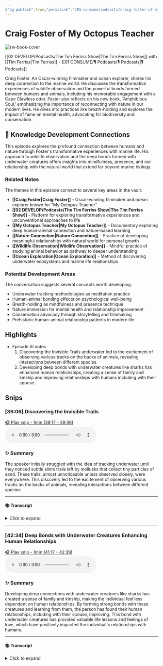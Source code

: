 ```yaml
---
{"dg-publish":true,"permalink":"/01-consume/podcasts/craig-foster-of-my-octopus-teacher/","title":"Craig Foster of My Octopus Teacher","tags":["podcasts","nature-connection","wildlife-observation","ocean-exploration","mindfulness","conservation"]}
---
```


# Craig Foster of My Octopus Teacher

![rw-book-cover](https://wsrv.nl/?url=https%3A%2F%2Fcontent.production.cdn.art19.com%2Fimages%2F69%2F10%2F10%2Ffb%2F691010fb-625e-4abe-993c-a57228b28dbe%2F91cb53ae0d5dbb379b9dffecf0a772593891d0d09bbe6d90ee746edbdb79e3ec75584f2ceb8260e9f675a90c05419b9b99842a76905b686f0f51c1a9d3e227ab.jpeg&w=300&h=300)

 [[02 DEVELOP/Podcasts/The Tim Ferriss Show\|The Tim Ferriss Show]] with [[Tim Ferriss\|Tim Ferriss]]  - [[01 CONSUME/🎙️ Podcasts/🎙️ Podcasts\|🎙️ Podcasts]]

Craig Foster. An Oscar-winning filmmaker and ocean explorer, shares his deep connection to the marine world. He discusses the transformative experiences of wildlife observation and the powerful bonds formed between humans and animals, including his memorable engagement with a Cape Clawless otter. Foster also reflects on his new book, 'Amphibious Soul,' emphasizing the importance of reconnecting with nature in our modern lives. He dives into practices like breath-holding and explores the impact of fame on mental health, advocating for biodiversity and conservation.

## 🧠 Knowledge Development Connections

This episode explores the profound connection between humans and nature through Foster's transformative experiences with marine life. His approach to wildlife observation and the deep bonds formed with underwater creatures offers insights into mindfulness, presence, and our relationship with the natural world that extend far beyond marine biology.

### Related Notes

The themes in this episode connect to several key areas in the vault:

- **[[Craig Foster\|Craig Foster]]** - Oscar-winning filmmaker and ocean explorer known for "My Octopus Teacher"
- **[[02 DEVELOP/Podcasts/The Tim Ferriss Show\|The Tim Ferriss Show]]** - Platform for exploring transformative experiences and unconventional approaches to life
- **[[My Octopus Teacher\|My Octopus Teacher]]** - Documentary exploring deep human-animal connection and nature-based learning
- **[[Nature Connection\|Nature Connection]]** - Practice of developing meaningful relationships with natural world for personal growth
- **[[Wildlife Observation\|Wildlife Observation]]** - Mindful practice of studying animal behavior as pathway to deeper understanding
- **[[Ocean Exploration\|Ocean Exploration]]** - Method of discovering underwater ecosystems and marine life relationships

### Potential Development Areas

The conversation suggests several concepts worth developing:
- Underwater tracking methodologies as meditation practice
- Human-animal bonding effects on psychological well-being
- Breath-holding as mindfulness and presence technique
- Nature immersion for mental health and relationship improvement
- Conservation advocacy through storytelling and filmmaking
- Prehistoric human-animal relationship patterns in modern life

## Highlights
- Episode AI notes
  1. Discovering the Invisible Trails underwater led to the excitement of observing various tracks on the backs of animals, revealing interactions between different species.
  2. Developing deep bonds with underwater creatures like sharks has enhanced human relationships, creating a sense of family and kinship and improving relationships with humans including with their spouse. 

## Snips


### [39:06] Discovering the Invisible Trails


[🎧 Play snip - 1min️ (38:17 - 39:06)](https://share.snipd.com/snip/7a49f0c2-9b32-4ff9-8c02-2201f9c1f48d)
<audio controls> <source src="https://rss.art19.com/episodes/bf18085d-ba1b-4993-be4f-237a31a0cea0.mp3?rss_browser=BAhJIgpTbmlwZAY6BkVU--7de01baece82063bda1cca2dc0d698735fdbe34a#t=38:17,39:06"> </audio>




### ✨ Summary
The speaker initially struggled with the idea of tracking underwater until they noticed subtle slime trails left by mollusks that collect tiny particles of sand. These trails, almost unnoticeable unless observed closely, were everywhere. This discovery led to the excitement of observing various tracks on the backs of animals, revealing interactions between different species.


---




#### 📚 Transcript
<details>
<summary>Click to expand</summary>
<blockquote><b>Craig Foster</b><br/><br/>At first, I struggled for several years. I had this idea. I got incredibly inspired by the son in the Kalahari, and I thought, could I ever track underwater? And it just seemed impossible because a track gets put there, and then the next swell washes it away. So there's nothing there. And then I started to notice the slime trails. So a lot of the mollusks leave very subtle slime trails and those collect tiny particles of sand. And if you're not looking very carefully, you'll never notice those, but they're actually everywhere. It's like, oh, gosh, you know. So that was the first track I saw and was very excited. And then I started seeing all these tracks on the backs of animals like that ray that I told you about. So the mollusks are interacting with that ray and I could tell how long</blockquote>
</details>



---


### [42:34] Deep Bonds with Underwater Creatures Enhancing Human Relationships


[🎧 Play snip - 1min️ (41:17 - 42:39)](https://share.snipd.com/snip/86cf9abd-7be8-49e3-813d-61abed0dc831)
<audio controls> <source src="https://rss.art19.com/episodes/bf18085d-ba1b-4993-be4f-237a31a0cea0.mp3?rss_browser=BAhJIgpTbmlwZAY6BkVU--7de01baece82063bda1cca2dc0d698735fdbe34a#t=41:17,42:39"> </audio>




### ✨ Summary
Developing deep connections with underwater creatures like sharks has created a sense of family and kinship, making the individual feel less dependent on human relationships. By forming strong bonds with these creatures and learning from them, the person has found their human relationships, including with their spouse, improving. This bond with underwater creatures has provided valuable life lessons and feelings of love, which have positively impacted the individual's relationships with humans.


---




#### 📚 Transcript
<details>
<summary>Click to expand</summary>
<blockquote><b>Craig Foster</b><br/><br/>Gill shark or a great white shark, tiger shark, that kind of thing. So it's fairly safe to be with those animals. And sometimes there's enormous number of them together. In the case of the seven gills, I've been with 55, 60 of them, and they're each the size of a lion. And they hunt seals, they hunt dolphins, but they don't know that I'm prey. So it's quite safe to be with them. But what has happened, and I've got a lot of relationships with these smaller creatures, And because of that, it feels as if I'm not as reliant on my human relationships. Because I have this, it feels like family, like kin in the water after a while, many years. You just feel this tremendous love for these creatures. And they've taught me so much. They're teachers for me. So I love them. And then I have these bonds. So the human relationships on land, I don't feel I need as much from them. So I think my relationship with my wonderful wife has become better because of that. And with a lot of close friends, family, something happens in the psyche. And if you imagine that throughout prehistory for countless hundreds of thousands of years, we've had these relationships with all these species.</blockquote>
</details>